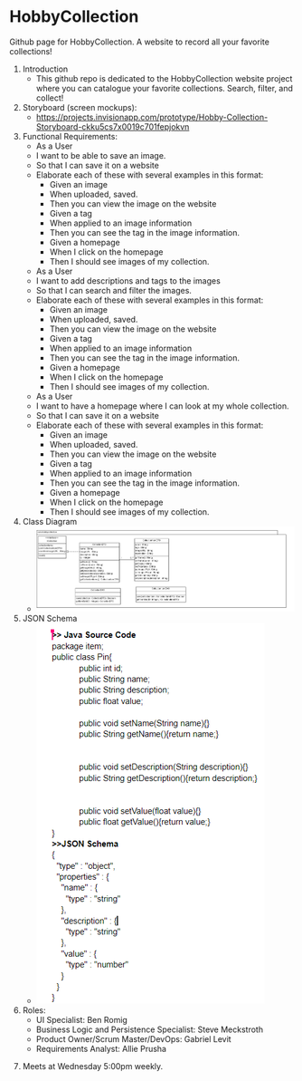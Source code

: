 # HobbyCollection
Github page for HobbyCollection. A website to record all your favorite collections!
1. Introduction
    * This github repo is dedicated to the HobbyCollection website project where you can catalogue your favorite collections. Search, filter, and collect!
2. Storyboard (screen mockups):
    * https://projects.invisionapp.com/prototype/Hobby-Collection-Storyboard-ckku5cs7x0019c701fepjokvn
3. Functional Requirements:
    * As a User
    * I want to be able to save an image.
    * So that I can save it on a website
    * Elaborate each of these with several examples in this format:
      * Given an image
      * When uploaded, saved.
      * Then you can view the image on the website
      * Given a tag
      * When applied to an image information
      * Then you can see the tag in the image information.
      * Given a homepage
      * When I click on the homepage
      * Then I should see images of my collection.
    * As a User
    * I want to add descriptions and tags to the images
    * So that I can search and filter the images.
    * Elaborate each of these with several examples in this format:
      * Given an image
      * When uploaded, saved.
      * Then you can view the image on the website
      * Given a tag
      * When applied to an image information
      * Then you can see the tag in the image information.
      * Given a homepage
      * When I click on the homepage
      * Then I should see images of my collection.
    * As a User
    * I want to have a homepage where I can look at my whole collection.
    * So that I can save it on a website
    * Elaborate each of these with several examples in this format:
      * Given an image
      * When uploaded, saved.
      * Then you can view the image on the website
      * Given a tag
      * When applied to an image information
      * Then you can see the tag in the image information.
      * Given a homepage
      * When I click on the homepage
      * Then I should see images of my collection.
4. Class Diagram
    * ![Class Diagram](/Images/HobbyCollection.png)
5. JSON Schema
    * ![JSON Schema](/Images/JSONSchema.png)
6. Roles:
    * UI Specialist: Ben Romig
    * Business Logic and Persistence Specialist: Steve Meckstroth
    * Product Owner/Scrum Master/DevOps: Gabriel Levit
    * Requirements Analyst: Allie Prusha

7) Meets at Wednesday 5:00pm weekly.
